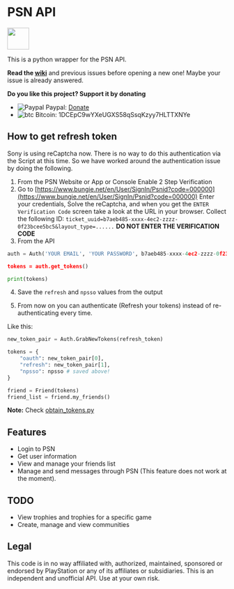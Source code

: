 # PSN API
<img src="http://vignette1.wikia.nocookie.net/logopedia/images/7/7e/PlayStation_Network.png/revision/latest?cb=20110901131500" height="50">

This is a python wrapper for the PSN API.

**Read the [wiki](https://github.com/mgp25/psn-api/wiki)** and previous issues before opening a new one! Maybe your issue is already answered.

**Do you like this project? Support it by donating**
- ![Paypal](https://raw.githubusercontent.com/reek/anti-adblock-killer/gh-pages/images/paypal.png) Paypal: [Donate](https://www.paypal.com/cgi-bin/webscr?cmd=_s-xclick&hosted_button_id=FX7YLU6SX8ZZ6)
- ![btc](https://camo.githubusercontent.com/4bc31b03fc4026aa2f14e09c25c09b81e06d5e71/687474703a2f2f7777772e6d6f6e747265616c626974636f696e2e636f6d2f696d672f66617669636f6e2e69636f) Bitcoin: 1DCEpC9wYXeUGXS58qSsqKzyy7HLTTXNYe

## How to get refresh token

Sony is using reCaptcha now. There is no way to do this authentication via the Script at this time. So we have worked around the authentication issue by doing the following.

1. From the PSN Website or App or Console Enable 2 Step Verification
2. Go to [https://www.bungie.net/en/User/SignIn/Psnid?code=000000](https://www.bungie.net/en/User/SignIn/Psnid?code=000000) Enter your credentials, Solve the reCaptcha, and when you get the `ENTER Verification Code` screen take a look at the URL in your browser. Collect the following ID: `ticket_uuid=b7aeb485-xxxx-4ec2-zzzz-0f23bcee5bc5&layout_type=......` **DO NOT ENTER THE VERIFICATION CODE**
3. From the API

```python
auth = Auth('YOUR EMAIL', 'YOUR PASSWORD', b7aeb485-xxxx-4ec2-zzzz-0f23bcee5bc5, 'verification_code_you_got_on_your_phone)

tokens = auth.get_tokens()

print(tokens)
```

4. Save the `refresh` and `npsso` values from the output

5. From now on you can authenticate (Refresh your tokens) instead of re-authenticating every time.

Like this:

```python
new_token_pair = Auth.GrabNewTokens(refresh_token)

tokens = {
    "oauth": new_token_pair[0],
    "refresh": new_token_pair[1],
    "npsso": npsso # saved above!
}

friend = Friend(tokens)
friend_list = friend.my_friends()
```

**Note:** Check [obtain_tokens.py](https://github.com/mgp25/psn-api/blob/master/obtain_tokens.py)

## Features
- Login to PSN
- Get user information
- View and manage your friends list
- Manage and send messages through PSN (This feature does not work at the moment).

## TODO
- View trophies and trophies for a specific game
- Create, manage and view communities

## Legal

This code is in no way affiliated with, authorized, maintained, sponsored or endorsed by PlayStation or any of its affiliates or subsidiaries. This is an independent and unofficial API. Use at your own risk.
